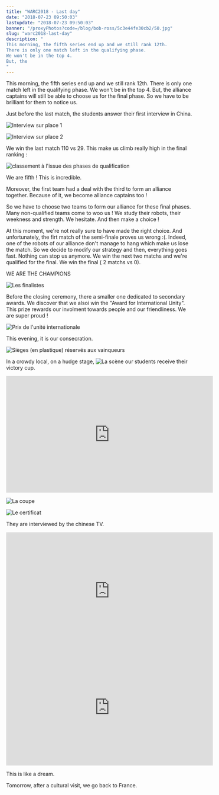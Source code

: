 ```yaml
---
title: "WARC2018 - Last day"
date: "2018-07-23 09:50:03"
lastupdate: "2018-07-23 09:50:03"
banner: "/proxyPhotos?code=/blog/bob-ross/5c3e44fe30cb2/50.jpg"
slug: "warc2018-last-day"
description: " 
This morning, the fifth series end up and we still rank 12th.
There is only one match left in the qualifying phase.
We won't be in the top 4.
But, the
"
---
```

This morning, the fifth series end up and we still rank 12th.
There is only one match left in the qualifying phase.
We won't be in the top 4.
But, the alliance captains will still be able to choose us for the final phase. So we have to be brilliant for them to notice us.

Just before the last match, the students answer their first interview in China.

![Interview sur place 1](/proxyPhotos?code=/blog/bob-ross/5c3e450085384/50.jpg "Interview sur place 1")

![Interview sur place 2](/proxyPhotos?code=/blog/bob-ross/5c3e450725bde/50.jpg "Interview sur place 2")

We win the last match 110 vs 29. This make us climb really high in the final ranking :


![classement à l'issue des phases de qualification](/proxyPhotos?code=/blog/bob-ross/5c3e450990572/50.jpg "classement à l'issue des phases de qualification")

We are fifth ! This is incredible.

Moreover, the first team had a deal with the third to form an alliance together. Because of it, we become alliance captains too !

So we have to choose two teams to form our alliance for these final phases.
Many non-qualified teams come to woo us ! We study their robots, their weekness and strength. We hesitate. And then make a choice !

At this moment, we're not really sure to have made the right choice.
And unfortunately, the firt match of the semi-finale proves us wrong :(.
Indeed, one of the robots of our alliance don't manage to hang which make us lose the match.
So we decide to modify our strategy and then, everything goes fast. Nothing can stop us anymore.
We win the next two matchs and we're qualified for the final.
We win the final ( 2 matchs vs 0).

WE ARE THE CHAMPIONS

![Les finalistes](/proxyPhotos?code=/blog/bob-ross/5c3e450d8d264/50.jpg "Les finalistes")

Before the closing ceremony, there a smaller one dedicated to secondary awards. We discover that we alsoi win the "Award for International Unity". This prize rewards our involment towards people and our friendliness. We are super proud !

![Prix de l'unité internationale](/proxyPhotos?code=/blog/bob-ross/5c3e450fe51b5/50.jpg "Prix de l'unité internationale")

This evening, it is our consecration.

![Sièges (en plastique) réservés aux vainqueurs](/proxyPhotos?code=/blog/bob-ross/5c3e451510df6/50.jpg "Sièges (en plastique) réservés aux vainqueurs")

In a crowdy local, on a hudge stage,
![La scène](/proxyPhotos?code=/blog/bob-ross/5c3e451aba3d2/50.jpg "La scène")
our students receive their victory cup.

<iframe width="560" height="315" src="https://www.youtube-nocookie.com/embed/hsAoZWPeOFs" frameborder="0" allow="accelerometer; autoplay; encrypted-media; gyroscope; picture-in-picture" allowfullscreen></iframe>

![La coupe](/proxyPhotos?code=/blog/bob-ross/5c3e452086796/50.jpg "La coupe")

![Le certificat](/proxyPhotos?code=/blog/bob-ross/5c3e4523bb423/50.jpg "Le certificat")

They are interviewed by the chinese TV.
<iframe width="560" height="315" src="https://www.youtube-nocookie.com/embed/LpQCpUhe0dw" frameborder="0" allow="accelerometer; autoplay; encrypted-media; gyroscope; picture-in-picture" allowfullscreen></iframe>

<iframe width="560" height="315" src="https://www.youtube-nocookie.com/embed/v7so4c_uJd4" frameborder="0" allow="accelerometer; autoplay; encrypted-media; gyroscope; picture-in-picture" allowfullscreen></iframe>

This is like a dream.

Tomorrow, after a cultural visit, we go back to France.




    
